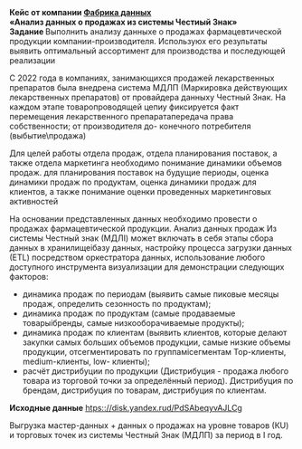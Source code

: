 <b>
Кейс от компании <u>Фабрика данных</u>
<br>«Анализ данных о продажах из системы Честиый Знак»
<br>Задание
</b>
<h>  Выполнить анализу данныхе о продажах фармацевтической продукции
компании-производителя. Используюх его результаты выявить оптимальный
ассортимент для производства и последующей реализации
  
  С 2022 года в компаниях, занимающихся продажей лекарственных препаратов
была внедрена система МДЛП (Маркировка действующих лекарственных
препаратов) от провайдера данныху Честный Знак. На каждом этапе
товаропроводящей цепиу фиксируется факт перемещения лекарственного
препаратапередача права собственности; от производителя до- конечного
потребителя (выбытие\продажа)
  
  Для целей работы отдела продаж, отдела планирования поставок, а также
отдела маркетинга необходимо понимание динамики объемов продаж. для
планирования поставок на будущие периоды, оценка динамики продаж по
продуктам, оценка динамики продаж для клиентов, а также понимание оценки
проведенных маркетинговых активностей
  
  На основании представленных данных необходимо провести о продажах
фармацевтической продукции. Анализ данных продаж Из системы Честный знак
(МДЛІ) может включать в себя этапы сбора данных в хранилищеібазу данных,
настройку процесса загрузки данных (ЕТL) посредством оркестратора данных,
использование любого доступного инструмента визуализации для демонстрации
следующих факторов:
<ul>
<li>динамика продаж по периодам (выявить самые пиковые месяцы продаж,
определить сезонность по продуктам);
<li>динамика продаж по продуктам (самые продаваемые товарыібренды, самые
низкооборачиваемые продукты);
<li>динамика продаж по клиентам (выявить клиентов, которые делают закупки
самых больших объемов продукции, самые низкие объемы продукции,
отсегментировать по группамісегментам Тор-клиенты, medium-клиенты, low-
клиенты);
<li>расчёт дистрибуции по продукции (Дистрибуция - продажа любого товара из
торговой точки за определённый период). Дистрибуция по брендам, дистрибуция
по товарам, дистрибуция по клиентам.
</ul>

<b>Исходные данные</b>
<a href='htps:://disk.yandex.rud/PdSAbeqyvAJLCg'><u>htps:://disk.yandex.rud/PdSAbeqyvAJLCg</u></a>
  
  Выгрузка мастер-данных + данных о продажах на уровне товаров (КU) и
торговых точек из системы Честный Знак (МДЛП) за период в І год.
</h>
